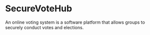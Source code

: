 # SecureVoteHub
An online voting system is a software platform that allows groups to securely conduct votes and elections.
